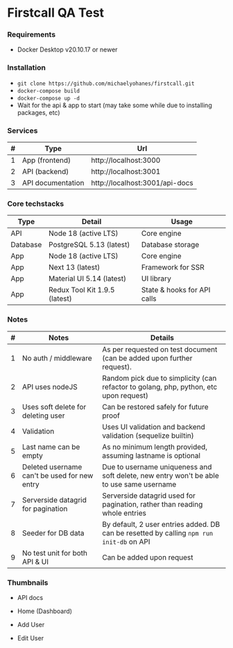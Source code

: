 # Firstcall QA Test

### Requirements
- Docker Desktop v20.10.17 or newer

### Installation
- `git clone https://github.com/michaelyohanes/firstcall.git`
- `docker-compose build`
- `docker-compose up -d`
- Wait for the api & app to start (may take some while due to installing packages, etc)

### Services
| #  | Type                   | Url                                             |
|----|------------------------|-------------------------------------------------|
| 1  | App (frontend)         | http://localhost:3000                           |
| 2  | API (backend)          | http://localhost:3001                           |
| 3  | API documentation      | http://localhost:3001/api-docs                  |

### Core techstacks
| Type            | Detail                           | Usage                       |
|-----------------|----------------------------------|-----------------------------|
| API             | Node 18 (active LTS)             | Core engine                 |
| Database        | PostgreSQL 5.13 (latest)         | Database storage            |
| App             | Node 18 (active LTS)             | Core engine                 |
| App             | Next 13 (latest)                 | Framework for SSR           |
| App             | Material UI 5.14 (latest)        | UI library                  |
| App             | Redux Tool Kit 1.9.5 (latest)    | State & hooks for API calls |

### Notes
| #  | Notes                                            | Details                                                                                  |
|----|--------------------------------------------------|------------------------------------------------------------------------------------------|
| 1  | No auth / middleware                             | As per requested on test document (can be added upon further request).                   |
| 2  | API uses nodeJS                                  | Random pick due to simplicity (can refactor to golang, php, python, etc upon request)    |
| 3  | Uses soft delete for deleting user               | Can be restored safely for future proof                                                  |
| 4  | Validation                                       | Uses UI validation and backend validation (sequelize builtin)                            |
| 5  | Last name can be empty                           | As no minimum length provided, assuming lastname is optional                             |
| 6  | Deleted username can't be used for new entry     | Due to username uniqueness and soft delete, new entry won't be able to use same username |
| 7  | Serverside datagrid for pagination               | Serverside datagrid used for pagination, rather than reading whole entries               |
| 8  | Seeder for DB data                               | By default, 2 user entries added. DB can be resetted by calling `npm run init-db` on API |
| 9  | No test unit for both API & UI                   | Can be added upon request                                                                |


### Thumbnails
- API docs

- Home (Dashboard)

- Add User  

- Edit User

